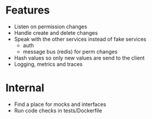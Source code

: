 # Features
* Listen on permission changes
* Handle create and delete changes
* Speak with the other services instead of fake services
  * auth
  * message bus (redis) for perm changes
* Hash values so only new values are send to the client
* Logging, metrics and traces

# Internal
* Find a place for mocks and interfaces
* Run code checks in tests/Dockerfile
